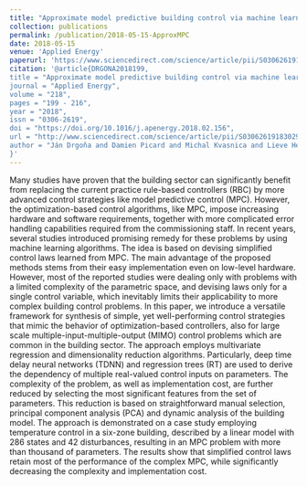 ```yaml
---
title: "Approximate model predictive building control via machine learning"
collection: publications
permalink: /publication/2018-05-15-ApproxMPC
date: 2018-05-15
venue: 'Applied Energy'
paperurl: 'https://www.sciencedirect.com/science/article/pii/S0306261918302903'
citation: '@article{DRGONA2018199,
title = "Approximate model predictive building control via machine learning",
journal = "Applied Energy",
volume = "218",
pages = "199 - 216",
year = "2018",
issn = "0306-2619",
doi = "https://doi.org/10.1016/j.apenergy.2018.02.156",
url = "http://www.sciencedirect.com/science/article/pii/S0306261918302903",
author = "Ján Drgoňa and Damien Picard and Michal Kvasnica and Lieve Helsen",
}'
---
```

Many studies have proven that the building sector can significantly benefit from replacing the current practice rule-based controllers (RBC) by more advanced control strategies like model predictive control (MPC). However, the optimization-based control algorithms, like MPC, impose increasing hardware and software requirements, together with more complicated error handling capabilities required from the commissioning staff. In recent years, several studies introduced promising remedy for these problems by using machine learning algorithms. The idea is based on devising simplified control laws learned from MPC. The main advantage of the proposed methods stems from their easy implementation even on low-level hardware. However, most of the reported studies were dealing only with problems with a limited complexity of the parametric space, and devising laws only for a single control variable, which inevitably limits their applicability to more complex building control problems. In this paper, we introduce a versatile framework for synthesis of simple, yet well-performing control strategies that mimic the behavior of optimization-based controllers, also for large scale multiple-input-multiple-output (MIMO) control problems which are common in the building sector. The approach employs multivariate regression and dimensionality reduction algorithms. Particularly, deep time delay neural networks (TDNN) and regression trees (RT) are used to derive the dependency of multiple real-valued control inputs on parameters. The complexity of the problem, as well as implementation cost, are further reduced by selecting the most significant features from the set of parameters. This reduction is based on straightforward manual selection, principal component analysis (PCA) and dynamic analysis of the building model. The approach is demonstrated on a case study employing temperature control in a six-zone building, described by a linear model with 286 states and 42 disturbances, resulting in an MPC problem with more than thousand of parameters. The results show that simplified control laws retain most of the performance of the complex MPC, while significantly decreasing the complexity and implementation cost.
